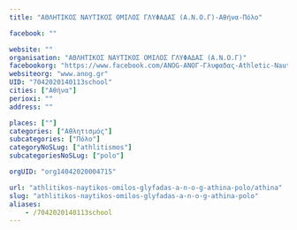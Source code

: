 ```yaml
---
title: "ΑΘΛΗΤΙΚΟΣ ΝΑΥΤΙΚΟΣ ΟΜΙΛΟΣ ΓΛΥΦΑΔΑΣ (Α.Ν.Ο.Γ)-Αθήνα-Πόλο"

facebook: ""

website: ""
organisation: "ΑΘΛΗΤΙΚΟΣ ΝΑΥΤΙΚΟΣ ΟΜΙΛΟΣ ΓΛΥΦΑΔΑΣ (Α.Ν.Ο.Γ)"
facebookorg: "https://www.facebook.com/ANOG-ΑΝΟΓ-Γλυφαδας-Athletic-Nautical-Club-of-Glyfada-173774369415867/"
websiteorg: "www.anog.gr"
UID: "7042020140113school"
cities: ["Αθήνα"]
perioxi: ""
address: ""

places: [""]
categories: ["Αθλητισμός"]
subcategories: ["Πόλο"]
categoryNoSLug: ["athlitismos"]
subcategoriesNoSLug: ["polo"]

orgUID: "org14042020004715"

url: "athlitikos-naytikos-omilos-glyfadas-a-n-o-g-athina-polo/athina"
slug: "athlitikos-naytikos-omilos-glyfadas-a-n-o-g-athina-polo"
aliases:
    - /7042020140113school
---
```





